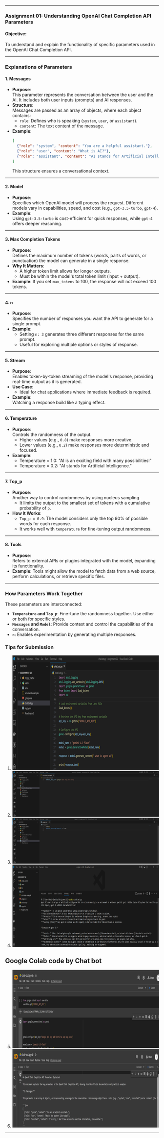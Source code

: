 

---

### **Assignment 01: Understanding OpenAI Chat Completion API Parameters**
#### **Objective:**
To understand and explain the functionality of specific parameters used in the OpenAI Chat Completion API.

---

### **Explanations of Parameters**

#### **1. Messages**
- **Purpose**:  
  This parameter represents the conversation between the user and the AI. It includes both user inputs (prompts) and AI responses. 
- **Structure**:  
  Messages are passed as an array of objects, where each object contains:
  - `role`: Defines who is speaking (`system`, `user`, or `assistant`).
  - `content`: The text content of the message.
- **Example**:
  ```json
  [
    {"role": "system", "content": "You are a helpful assistant."},
    {"role": "user", "content": "What is AI?"},
    {"role": "assistant", "content": "AI stands for Artificial Intelligence."}
  ]
  ```
  This structure ensures a conversational context.

---

#### **2. Model**
- **Purpose**:  
  Specifies which OpenAI model will process the request. Different models vary in capabilities, speed, and cost (e.g., `gpt-3.5-turbo`, `gpt-4`).
- **Example**:  
  Using `gpt-3.5-turbo` is cost-efficient for quick responses, while `gpt-4` offers deeper reasoning.

---

#### **3. Max Completion Tokens**
- **Purpose**:  
  Defines the maximum number of tokens (words, parts of words, or punctuation) the model can generate in a single response.
- **Why It Matters**:  
  - A higher token limit allows for longer outputs.
  - Must be within the model's total token limit (input + output).
- **Example**:
  If you set `max_tokens` to 100, the response will not exceed 100 tokens.

---

#### **4. n**
- **Purpose**:  
  Specifies the number of responses you want the API to generate for a single prompt.
- **Example**:
  - Setting `n: 3` generates three different responses for the same prompt.
  - Useful for exploring multiple options or styles of response.

---

#### **5. Stream**
- **Purpose**:  
  Enables token-by-token streaming of the model's response, providing real-time output as it is generated.
- **Use Case**:  
  - Ideal for chat applications where immediate feedback is required.
- **Example**:  
  Watching a response build like a typing effect.

---

#### **6. Temperature**
- **Purpose**:  
  Controls the randomness of the output.  
  - Higher values (e.g., `0.8`) make responses more creative.  
  - Lower values (e.g., `0.2`) make responses more deterministic and focused.
- **Example**:
  - Temperature = 1.0: "AI is an exciting field with many possibilities!"  
  - Temperature = 0.2: "AI stands for Artificial Intelligence."

---

#### **7. Top_p**
- **Purpose**:  
  Another way to control randomness by using nucleus sampling.  
  - It limits the output to the smallest set of tokens with a cumulative probability of `p`.
- **How It Works**:
  - `Top_p = 0.9`: The model considers only the top 90% of possible words for each response.
  - It works well with `temperature` for fine-tuning output randomness.

---

#### **8. Tools**
- **Purpose**:  
  Refers to external APIs or plugins integrated with the model, expanding its functionality.
- **Example**:
  Tools might allow the model to fetch data from a web source, perform calculations, or retrieve specific files.

---

### **How Parameters Work Together**
These parameters are interconnected:
- **`Temperature` and `Top_p`**: Fine-tune the randomness together. Use either or both for specific styles.  
- **`Messages` and `Model`**: Provide context and control the capabilities of the conversation.  
- **`n`**: Enables experimentation by generating multiple responses.  

### **Tips for Submission**
1. ![alt text](<SS/Screenshot 2024-12-13 211106.png>)
2. ![alt text](<SS/Screenshot 2024-12-13 211153.png>)
3. ![alt text](<SS/Screenshot 2024-12-13 211251.png>)
4. ![alt text](<SS/Screenshot 2024-12-13 211355.png>)
## Google Colab code by Chat bot 
5. ![alt text](<SS/Screenshot 2024-12-13 212258.png>)
6. ![alt text](<SS/Screenshot 2024-12-13 212416.png>)

---






